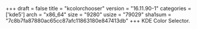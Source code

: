 +++
draft = false
title = "kcolorchooser"
version = "16.11.90-1"
categories = ['kde5']
arch = "x86_64"
size = "9280"
usize = "79029"
sha1sum = "7c8b7fa87880ac65cc87afc11863180e847413db"
+++
KDE Color Selector.